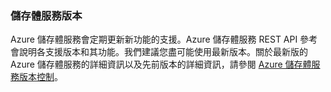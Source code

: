 ### 儲存體服務版本

Azure 儲存體服務會定期更新新功能的支援。Azure 儲存體服務 REST API 參考會說明各支援版本和其功能。我們建議您盡可能使用最新版本。關於最新版的 Azure 儲存體服務的詳細資訊以及先前版本的詳細資訊，請參閱 [Azure 儲存體服務版本控制](https://msdn.microsoft.com/library/azure/dd894041.aspx)。

<!---HONumber=Oct15_HO3-->